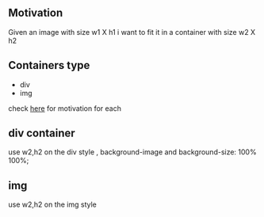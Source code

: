 <h2>Motivation</h2>
Given an image with size w1 X h1 i want to fit it in a container with size w2 X h2 


<h2>Containers type</h2>
<ul>
<li>div</li>
<li>img</li>
</ul>
check <a href='https://stackoverflow.com/a/23822634/1939526'>here</a> for motivation for each


<h2>div container</h2>
use w2,h2 on the div style , background-image and background-size: 100% 100%;

<h2>img</h2>
use w2,h2 on the img style